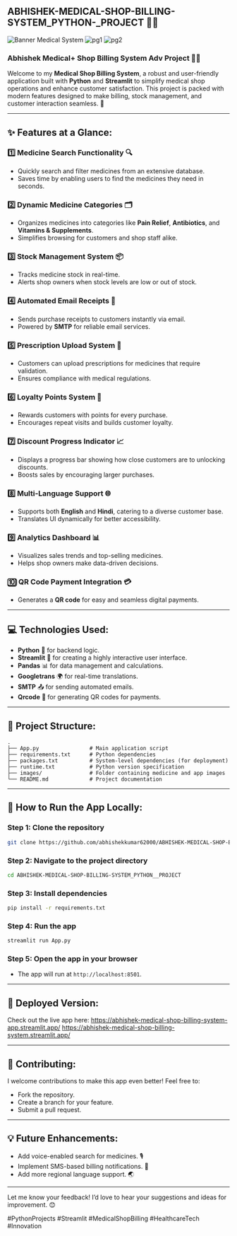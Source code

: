 ## **ABHISHEK-MEDICAL-SHOP-BILLING-SYSTEM_PYTHON-_PROJECT** 🏥💊 
![Banner Medical System](https://github.com/user-attachments/assets/cfc7bb71-dbc0-41da-b4fc-58de70bb3cd5)
![pg1](https://github.com/user-attachments/assets/d87b54e5-f996-4119-93cd-04920d8b7abc)
![pg2](https://github.com/user-attachments/assets/7a5ef6c3-ada2-4a8d-96ba-43ba6ec1c71b)


### **Abhishek Medical+ Shop Billing System Adv Project** 🏥💊  

Welcome to my **Medical Shop Billing System**, a robust and user-friendly application built with **Python** and **Streamlit** to simplify medical shop operations and enhance customer satisfaction. This project is packed with modern features designed to make billing, stock management, and customer interaction seamless. 🚀  

---

## **✨ Features at a Glance:**  

### **1️⃣ Medicine Search Functionality** 🔍  
- Quickly search and filter medicines from an extensive database.  
- Saves time by enabling users to find the medicines they need in seconds.  

### **2️⃣ Dynamic Medicine Categories** 🗂️  
- Organizes medicines into categories like **Pain Relief**, **Antibiotics**, and **Vitamins & Supplements**.  
- Simplifies browsing for customers and shop staff alike.  

### **3️⃣ Stock Management System** 📦  
- Tracks medicine stock in real-time.  
- Alerts shop owners when stock levels are low or out of stock.  

### **4️⃣ Automated Email Receipts** 📧  
- Sends purchase receipts to customers instantly via email.  
- Powered by **SMTP** for reliable email services.  

### **5️⃣ Prescription Upload System** 📄  
- Customers can upload prescriptions for medicines that require validation.  
- Ensures compliance with medical regulations.  

### **6️⃣ Loyalty Points System** 🎁  
- Rewards customers with points for every purchase.  
- Encourages repeat visits and builds customer loyalty.  

### **7️⃣ Discount Progress Indicator** 📈  
- Displays a progress bar showing how close customers are to unlocking discounts.  
- Boosts sales by encouraging larger purchases.  

### **8️⃣ Multi-Language Support** 🌐  
- Supports both **English** and **Hindi**, catering to a diverse customer base.  
- Translates UI dynamically for better accessibility.  

### **9️⃣ Analytics Dashboard** 📊  
- Visualizes sales trends and top-selling medicines.  
- Helps shop owners make data-driven decisions.  

### **🔟 QR Code Payment Integration** 💳  
- Generates a **QR code** for easy and seamless digital payments.  

---

## **💻 Technologies Used:**  
- **Python** 🐍 for backend logic.  
- **Streamlit** 🎨 for creating a highly interactive user interface.  
- **Pandas** 📊 for data management and calculations.  
- **Googletrans** 🌍 for real-time translations.  
- **SMTP** 📤 for sending automated emails.  
- **Qrcode** 📱 for generating QR codes for payments.  

---

## **📂 Project Structure:**  
```
.
├── App.py                # Main application script
├── requirements.txt      # Python dependencies
├── packages.txt          # System-level dependencies (for deployment)
├── runtime.txt           # Python version specification
├── images/               # Folder containing medicine and app images
└── README.md             # Project documentation
```

---

## **🌟 How to Run the App Locally:**  

### **Step 1:** Clone the repository  
```bash
git clone https://github.com/abhishekkumar62000/ABHISHEK-MEDICAL-SHOP-BILLING-SYSTEM_PYTHON__PROJECT.git
```

### **Step 2:** Navigate to the project directory  
```bash
cd ABHISHEK-MEDICAL-SHOP-BILLING-SYSTEM_PYTHON__PROJECT
```

### **Step 3:** Install dependencies  
```bash
pip install -r requirements.txt
```

### **Step 4:** Run the app  
```bash
streamlit run App.py
```

### **Step 5:** Open the app in your browser  
- The app will run at `http://localhost:8501`.  

---

## **🚀 Deployed Version:**  
Check out the live app here: https://abhishek-medical-shop-billing-system-app.streamlit.app/ 
                              https://abhishek-medical-shop-billing-system.streamlit.app/

---

## **🤝 Contributing:**  
I welcome contributions to make this app even better! Feel free to:  
- Fork the repository.  
- Create a branch for your feature.  
- Submit a pull request.  

---

## **💡 Future Enhancements:**  
- Add voice-enabled search for medicines. 🎙️  
- Implement SMS-based billing notifications. 📲  
- Add more regional language support. 🌏  

---

Let me know your feedback! I’d love to hear your suggestions and ideas for improvement. 😊  

#PythonProjects #Streamlit #MedicalShopBilling #HealthcareTech #Innovation
